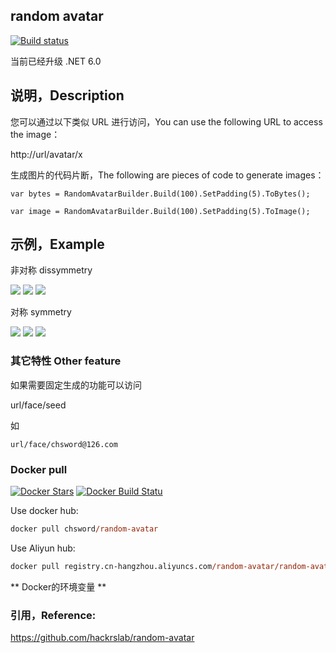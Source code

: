 ## random avatar

[![Build status](https://ci.appveyor.com/api/projects/status/0y937m1x8g1w6ic6/branch/master?svg=true)](https://ci.appveyor.com/project/chsword/random-avatar/branch/master)

当前已经升级 .NET 6.0

## 说明，Description

您可以通过以下类似 URL 进行访问，You can use the following URL to access the image：

http://url/avatar/x

生成图片的代码片断，The following are pieces of code to generate images：

`var bytes = RandomAvatarBuilder.Build(100).SetPadding(5).ToBytes();`

`var image = RandomAvatarBuilder.Build(100).SetPadding(5).ToImage();`


## 示例，Example

非对称 dissymmetry

![](https://raw.githubusercontent.com/chsword/random-avatar/master/example/1.png)
![](https://raw.githubusercontent.com/chsword/random-avatar/master/example/3.png)
![](https://raw.githubusercontent.com/chsword/random-avatar/master/example/4.png)

对称 symmetry

![](https://raw.githubusercontent.com/chsword/random-avatar/master/example/5.png)
![](https://raw.githubusercontent.com/chsword/random-avatar/master/example/6.png)
![](https://raw.githubusercontent.com/chsword/random-avatar/master/example/7.png)

### 其它特性 Other feature

如果需要固定生成的功能可以访问

url/face/seed

如

`url/face/chsword@126.com`

### Docker pull

[![Docker Stars](https://img.shields.io/docker/stars/chsword/random-avatar.svg)](https://hub.docker.com/r/chsword/random-avatar)
[![Docker Build Statu](https://img.shields.io/docker/build/chsword/random-avatar.svg)](https://hub.docker.com/r/chsword/random-avatar)

Use docker hub:
``` ps
docker pull chsword/random-avatar
```
Use Aliyun hub:
``` ps
docker pull registry.cn-hangzhou.aliyuncs.com/random-avatar/random-avatar

```
** Docker的环境变量 **




### 引用，Reference:

https://github.com/hackrslab/random-avatar
